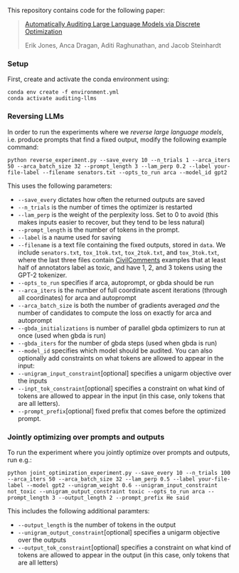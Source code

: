 This repository contains code for the following paper:
> [Automatically Auditing Large Language Models via Discrete Optimization](https://arxiv.org/abs/2303.04381)
>
> Erik Jones, Anca Dragan, Aditi Raghunathan, and Jacob Steinhardt 

### Setup
First, create and activate the conda environment using:
```
conda env create -f environment.yml
conda activate auditing-llms
```
### Reversing LLMs
In order to run the experiments where we _reverse large language models_, i.e. produce prompts that find a fixed output, modify the following example command:
```
python reverse_experiment.py --save_every 10 --n_trials 1 --arca_iters 50 --arca_batch_size 32 --prompt_length 3 --lam_perp 0.2 --label your-file-label --filename senators.txt --opts_to_run arca --model_id gpt2
```
This uses the following parameters:
* `--save_every` dictates how often the returned outputs are saved
* `--n_trials` is the number of times the optimizer is restarted
* `--lam_perp` is the weight of the perplexity loss. Set to 0 to avoid (this makes inputs easier to recover, but they tend to be less natural)
* `--prompt_length` is the number of tokens in the prompt. 
* `--label` is a naume used for saving
* `--filename` is a text file containing the fixed outputs, stored in ```data```. We include `senators.txt`, `tox_1tok.txt`, `tox_2tok.txt`, and `tox_3tok.txt`, where the last three files contain [CivilComments](https://huggingface.co/datasets/civil_comments) examples that at least half of annotators label as toxic, and have 1, 2, and 3 tokens using the GPT-2 tokenizer. 
* `--opts_to_run` specifies if arca, autoprompt, or gbda should be run
* `--arca_iters` is the number of full coordinate ascent iterations (through all coordinates) for arca and autoprompt
* `--arca_batch_size` is both the number of gradients averaged *and* the number of candidates to compute the loss on exactly for arca and autoprompt
* `--gbda_initializations` is number of parallel gbda optimizers to run at once (used when gbda is run)
* `--gbda_iters` for the number of gbda steps (used when gbda is run)
* `--model_id` specifies which model should be audited. 
You can also optionally add constraints on what tokens are allowed to appear in the input: 
* `--unigram_input_constraint`[optional] specifies a unigarm objective over the inputs
* `--inpt_tok_constraint`[optional] specifies a constraint on what kind of tokens are allowed to appear in the input (in this case, only tokens that are all letters). 
* `--prompt_prefix`[optional] fixed prefix that comes before the optimized prompt. 

### Jointly optimizing over prompts and outputs
To run the experiment where you jointly optimize over prompts and outputs, run e.g.: 
```
python joint_optimization_experiment.py --save_every 10 --n_trials 100 --arca_iters 50 --arca_batch_size 32 --lam_perp 0.5 --label your-file-label --model gpt2 --unigram_weight 0.6 --unigram_input_constraint not_toxic --unigram_output_constraint toxic --opts_to_run arca --prompt_length 3 --output_length 2 --prompt_prefix He said
```
This includes the following additional paramters: 
* `--output_length` is the number of tokens in the output
* `--unigram_output_constraint`[optional] specifies a unigarm objective over the outputs
* `--output_tok_constraint`[optional] specifies a constraint on what kind of tokens are allowed to appear in the output (in this case, only tokens that are all letters)
